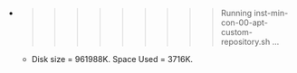 * >>>>>>>>> Running inst-min-con-00-apt-custom-repository.sh ...
  * Disk size = 961988K. Space Used = 3716K.
